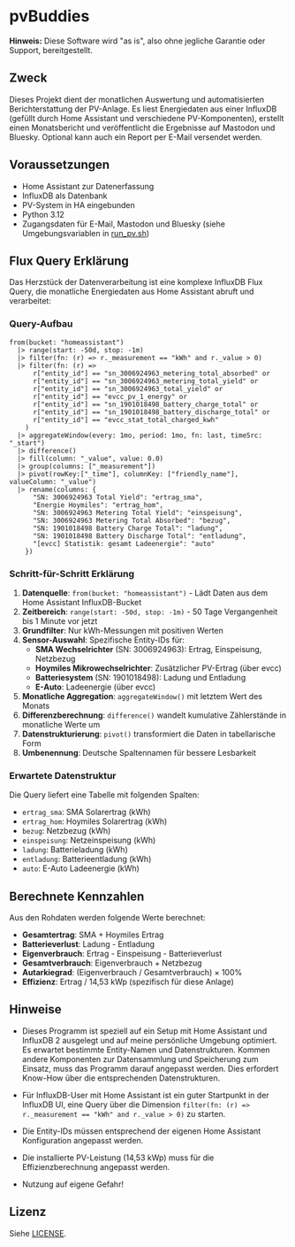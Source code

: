 # pvBuddies

**Hinweis:** Diese Software wird "as is", also ohne jegliche Garantie oder Support, bereitgestellt.

## Zweck

Dieses Projekt dient der monatlichen Auswertung und automatisierten Berichterstattung der PV-Anlage. Es liest Energiedaten aus einer InfluxDB (gefüllt durch Home Assistant und verschiedene PV-Komponenten), erstellt einen Monatsbericht und veröffentlicht die Ergebnisse auf Mastodon und Bluesky. Optional kann auch ein Report per E-Mail versendet werden.

## Voraussetzungen

- Home Assistant zur Datenerfassung
- InfluxDB als Datenbank
- PV-System in HA eingebunden
- Python 3.12
- Zugangsdaten für E-Mail, Mastodon und Bluesky (siehe Umgebungsvariablen in [run_pv.sh](run_pv.sh))

## Flux Query Erklärung

Das Herzstück der Datenverarbeitung ist eine komplexe InfluxDB Flux Query, die monatliche Energiedaten aus Home Assistant abruft und verarbeitet:

### Query-Aufbau

```flux
from(bucket: "homeassistant")
  |> range(start: -50d, stop: -1m)
  |> filter(fn: (r) => r._measurement == "kWh" and r._value > 0)
  |> filter(fn: (r) =>
      r["entity_id"] == "sn_3006924963_metering_total_absorbed" or
      r["entity_id"] == "sn_3006924963_metering_total_yield" or
      r["entity_id"] == "sn_3006924963_total_yield" or
      r["entity_id"] == "evcc_pv_1_energy" or
      r["entity_id"] == "sn_1901018498_battery_charge_total" or
      r["entity_id"] == "sn_1901018498_battery_discharge_total" or
      r["entity_id"] == "evcc_stat_total_charged_kwh"
    )
  |> aggregateWindow(every: 1mo, period: 1mo, fn: last, timeSrc: "_start")
  |> difference()
  |> fill(column: "_value", value: 0.0)
  |> group(columns: ["_measurement"])
  |> pivot(rowKey:["_time"], columnKey: ["friendly_name"], valueColumn: "_value")
  |> rename(columns: {
      "SN: 3006924963 Total Yield": "ertrag_sma",
      "Energie Hoymiles": "ertrag_hom",
      "SN: 3006924963 Metering Total Yield": "einspeisung",
      "SN: 3006924963 Metering Total Absorbed": "bezug",
      "SN: 1901018498 Battery Charge Total": "ladung",
      "SN: 1901018498 Battery Discharge Total": "entladung",
      "[evcc] Statistik: gesamt Ladeenergie": "auto"
    })
```

### Schritt-für-Schritt Erklärung

1. **Datenquelle**: `from(bucket: "homeassistant")` - Lädt Daten aus dem Home Assistant InfluxDB-Bucket
2. **Zeitbereich**: `range(start: -50d, stop: -1m)` - 50 Tage Vergangenheit bis 1 Minute vor jetzt
3. **Grundfilter**: Nur kWh-Messungen mit positiven Werten
4. **Sensor-Auswahl**: Spezifische Entity-IDs für:
   - **SMA Wechselrichter** (SN: 3006924963): Ertrag, Einspeisung, Netzbezug
   - **Hoymiles Mikrowechselrichter**: Zusätzlicher PV-Ertrag (über evcc)
   - **Batteriesystem** (SN: 1901018498): Ladung und Entladung
   - **E-Auto**: Ladeenergie (über evcc)
5. **Monatliche Aggregation**: `aggregateWindow()` mit letztem Wert des Monats
6. **Differenzberechnung**: `difference()` wandelt kumulative Zählerstände in monatliche Werte um
7. **Datenstrukturierung**: `pivot()` transformiert die Daten in tabellarische Form
8. **Umbenennung**: Deutsche Spaltennamen für bessere Lesbarkeit

### Erwartete Datenstruktur

Die Query liefert eine Tabelle mit folgenden Spalten:

- `ertrag_sma`: SMA Solarertrag (kWh)
- `ertrag_hom`: Hoymiles Solarertrag (kWh)
- `bezug`: Netzbezug (kWh)
- `einspeisung`: Netzeinspeisung (kWh)
- `ladung`: Batterieladung (kWh)
- `entladung`: Batterieentladung (kWh)
- `auto`: E-Auto Ladeenergie (kWh)

## Berechnete Kennzahlen

Aus den Rohdaten werden folgende Werte berechnet:

- **Gesamtertrag**: SMA + Hoymiles Ertrag
- **Batterieverlust**: Ladung - Entladung
- **Eigenverbrauch**: Ertrag - Einspeisung - Batterieverlust
- **Gesamtverbrauch**: Eigenverbrauch + Netzbezug
- **Autarkiegrad**: (Eigenverbrauch / Gesamtverbrauch) × 100%
- **Effizienz**: Ertrag / 14,53 kWp (spezifisch für diese Anlage)

## Hinweise

- Dieses Programm ist speziell auf ein Setup mit Home Assistant und InfluxDB 2 ausgelegt und auf meine persönliche Umgebung optimiert. Es erwartet bestimmte Entity-Namen und Datenstrukturen. Kommen andere Komponenten zur Datensammlung und Speicherung zum Einsatz, muss das Programm darauf angepasst werden. Dies erfordert Know-How über die entsprechenden Datenstrukturen.
- Für InfluxDB-User mit Home Assistant ist ein guter Startpunkt in der InfluxDB UI, eine Query über die Dimension `filter(fn: (r) => r._measurement == "kWh" and r._value > 0)` zu starten.
- Die Entity-IDs müssen entsprechend der eigenen Home Assistant Konfiguration angepasst werden.
- Die installierte PV-Leistung (14,53 kWp) muss für die Effizienzberechnung angepasst werden.

- Nutzung auf eigene Gefahr!

## Lizenz

Siehe [LICENSE](LICENSE).